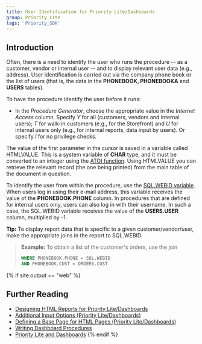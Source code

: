 ```yaml
---
title: User Identification for Priority Lite/Dashboards
group: Priority Lite
tags: 'Priority_SDK'
---
```


## Introduction

Often, there is a need to identify the user who runs the procedure -- as
a customer, vendor or internal user -- and to display relevant user data
(e.g., address). User identification is carried out via the company
phone book or the list of users (that is, the data in the **PHONEBOOK,
PHONEBOOKA** and **USERS** tables).

To have the procedure identify the user before it runs:

-   In the *Procedure Generator*, choose the appropriate value in the
    *Internet Access* column. Specify *Y* for all (customers, vendors
    and internal users); *T* for walk-in customers (e.g., for the
    Storefront) and *U* for internal users only (e.g., for internal
    reports, data input by users). Or specify *I* for no privilege
    checks.

The value of the first parameter in the cursor is saved in a variable
called HTMLVALUE. This is a system variable of **CHAR** type, and it
must be converted to an integer using the [ATOI function](Scalar-Expressions#Strings ). Using
HTMLVALUE you can retrieve the relevant record (the one being printed)
from the main table of the document in question.

To identify the user from within the procedure, use the [SQL.WEBID variable](SQL-Functions-Variables#System-Functions). When
users log in using their e-mail address, this variable receives the
value of the **PHONEBOOK.PHONE** column. In procedures that are defined
for internal users only, users can also log in with their username. In
such a case, the SQL.WEBID variable receives the value of the
**USERS.USER** column, multiplied by -1.

**Tip:** To display report data that is specific to a given
customer/vendor/user, make the appropriate joins in the report to
SQL.WEBID.

> **Example:** To obtain a list of the customer's orders, use the join
>
> ```sql
> WHERE PHONEBOOK.PHONE = SQL.WEBID
> AND PHONEBOOK.CUST = ORDERS.CUST 
> ```


{% if site.output == "web" %}
## Further Reading 

-   [Designing HTML Reports for Priority Lite/Dashboards](Lite-Dashboards-Reports)
-   [Additional Input Options (Priority Lite/Dashboards)](Additional-Input-PriorityLite-Dashboards)
-   [Defining a Base Page for HTML Pages (Priority Lite/Dashboards)](Base-Page-HTML)
-   [Writing Dashboard Procedures](Dashboard-Procedures )
-   [Priority Lite and Dashboards](Lite-Dashboards)
{% endif %}
